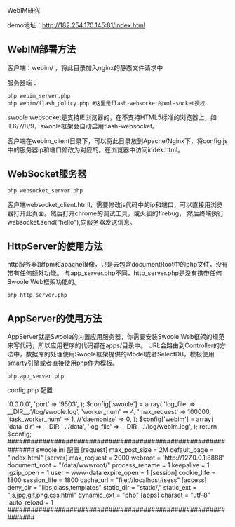 WebIM研究

demo地址：http://182.254.170.145:81/index.html





WebIM部署方法
----
客户端：webim/ ，将此目录加入nginx的静态文件请求中

服务器端：
```shell
php webim_server.php
php webim/flash_policy.php #这里是flash-websocket的xml-socket授权
```
swoole websocket是支持IE浏览器的，在不支持HTML5标准的浏览器上，如IE6/7/8/9，swoole框架会自动启用flash-websocket。

客户端在webim_client目录下，可以将此目录放到Apache/Nginx下，将config.js中的服务器ip和端口修改为对应的。在浏览器中访问index.html。

WebSocket服务器
----
```shell
php websocket_server.php
```
客户端websocket_client.html，需要修改js代码中的ip和端口，可以直接用浏览器打开此页面。然后打开chrome的调试工具，或火狐的firebug，
然后终端执行websocket.send("hello"),向服务器发送信息。

HttpServer的使用方法
----
http服务器跟fpm和apache很像，只是去包含documentRoot中的php文件，没有带有任何额外功能。
与app_server.php不同，http_server.php是没有携带任何Swoole Web框架功能的。
```shell
php http_server.php
```

AppServer的使用方法
----
AppServer就是Swoole的内置应用服务器，你需要安装Swoole Web框架的规范来写代码，所以应用程序的代码都在apps/目录中。
URL会路由到Controller的方法中，数据库的处理使用Swoole框架提供的Model或者SelectDB，模板使用smarty引擎或者直接使用php作为模板。
```shell
php app_server.php
```



config.php 配置


<?php
$config['server'] = array(
    'host' => '0.0.0.0',
    'port' => '9503',
);

$config['swoole'] = array(
    'log_file' => __DIR__.'/log/swoole.log',
    'worker_num' => 4,
    'max_request' => 100000,
    'task_worker_num' => 1,
    //'daemonize' => 0,
);

$config['webim'] = array(
    'data_dir' => __DIR__.'/data',
    'log_file' => __DIR__.'/log/webim.log',
);

return $config;


###############################################################


swoole.ini 配置



[request]
max_post_size = 2M
default_page = "index.html"

[server]
max_request = 2000
webroot = 'http://127.0.0.1:8888'
document_root = "/data/wwwroot/"
process_rename = 1
keepalive = 1
;gzip_open = 1
user = www-data
expire_open = 1

[session]
cookie_life = 1800
session_life = 1800
cache_url = "file://localhost#sess"

[access]
deny_dir = "libs,class,templates"
static_dir = "static/,"
static_ext = "js,jpg,gif,png,css,html"
dynamic_ext = "php"

[apps]
charset = "utf-8"
;auto_reload = 1



###############################################################
